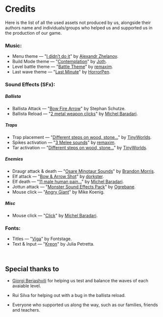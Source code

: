 # Credits

Here is the list of all the used assets not produced by us, alongside their authors name and individuals/groups who helped us and supported us in the production of our game.

### Music: 

- Menu theme — "[I didn’t do it](https://opengameart.org/content/music-mix-more-music-inside)" by [Alexandr Zhelanov](https://opengameart.org/users/alexandr-zhelanov).
- Build Mode theme — "[Contemplation](https://opengameart.org/content/contemplation-0)" by [Joth](https://opengameart.org/users/joth).
- Level battle theme — "[Battle Theme](https://opengameart.org/content/battle-theme)" by [remaxim](https://opengameart.org/users/remaxim).
- Last wave theme — "[Last Minute](https://opengameart.org/content/last-minute)" by [HorrorPen](https://opengameart.org/users/horrorpen).

### Sound Effects (SFx):

##### Ballista
- Ballista Attack — "[Bow Fire Arrow](http://soundbible.com/1780-Bow-Fire-Arrow.html)" by Stephan Schutze.
- Ballista Reload — "[2 metal weapon clicks](https://opengameart.org/content/2-metal-weapon-clicks)" by [Michel Baradari](https://opengameart.org/users/qubodup).

##### Traps
- Trap placement — "[Different steps on wood, stone...](https://opengameart.org/content/different-steps-on-wood-stone-leaves-gravel-and-mud)" by [TinyWorlds](https://opengameart.org/users/tinyworlds).
- Spikes activation — "[3 Melee sounds](https://opengameart.org/content/3-melee-sounds)" by [remaxim](https://opengameart.org/users/remaxim).
- Tar activation — "[Different steps on wood, stone...](https://opengameart.org/content/different-steps-on-wood-stone-leaves-gravel-and-mud)" by [TinyWorlds](https://opengameart.org/users/tinyworlds).

##### Enemies
- Draugr attack & death — "[Osare Minotaur Sounds](https://opengameart.org/content/osare-minotaur-sounds)" by [Brandon Morris](https://opengameart.org/users/haeldb).
- Elf attack — "[Bow & Arrow Shot](https://opengameart.org/content/bow-arrow-shot)" by [dorkster](https://opengameart.org/users/dorkster).
- Elf death — "[11 male human pain...](https://opengameart.org/content/11-male-human-paindeath-sounds)" by [Michel Baradari](https://opengameart.org/users/qubodup).
- Jottun attack — "[Monster Sound Effects Pack](https://opengameart.org/content/monster-sound-effects-pack)" by [Ogrebane](https://opengameart.org/users/ogrebane).
- Mouse click — "[Angry Giant](http://soundbible.com/968-Angry-Giant.html)" by Mike Koenig.

##### Misc
- Mouse click — "[Click](https://opengameart.org/content/click)" by [Michel Baradari](https://opengameart.org/users/qubodup).

### Fonts:
- Titles — "[Viga](https://fonts.google.com/specimen/Viga)" by Fontstage.
- Text & Input — "[Kreon](https://fonts.google.com/specimen/Kreon)" by Julia Petretta.

<br>

## Special thanks to

- [Giorgi Beriashvili](https://github.com/0rganic) for helping us test and balance the waves of each avaiable level.

- Rui Silva for helping out with a bug in the ballista reload. 

- Everyone who supported us along the way, such as our families, friends and teachers.
